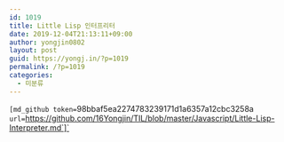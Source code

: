 ```yaml
---
id: 1019
title: Little Lisp 인터프리터
date: 2019-12-04T21:13:11+09:00
author: yongjin0802
layout: post
guid: https://yongj.in/?p=1019
permalink: /?p=1019
categories:
  - 미분류
---
```

`[md_github token=`98bbaf5ea2274783239171d1a6357a12cbc3258a `url=`https://github.com/16Yongjin/TIL/blob/master/Javascript/Little-Lisp-Interpreter.md`]`